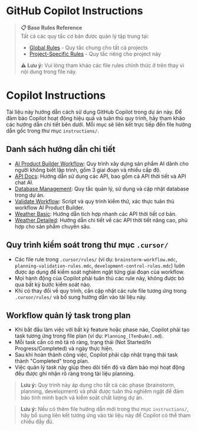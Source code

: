 # GitHub Copilot Instructions

> **📋 Base Rules Reference**  
> Tất cả các quy tắc cơ bản được quản lý tập trung tại:  
> - [Global Rules](../.appdexer/rules/global-rules.md) - Quy tắc chung cho tất cả projects  
> - [Project-Specific Rules](../.appdexer/rules/project-specific-rules.md) - Quy tắc riêng cho project này
>
> **⚠️ Lưu ý:** Vui lòng tham khảo các file rules chính thức ở trên thay vì nội dung trong file này.

# Copilot Instructions

Tài liệu này hướng dẫn cách sử dụng GitHub Copilot trong dự án này. Để đảm bảo Copilot hoạt động hiệu quả và tuân thủ quy trình, hãy tham khảo các hướng dẫn chi tiết bên dưới. Mỗi mục sẽ liên kết trực tiếp đến file hướng dẫn gốc trong thư mục `instructions/`.

## Danh sách hướng dẫn chi tiết

- [AI Product Builder Workflow](../instructions/AI-Product-Builder-Workflow.md): Quy trình xây dựng sản phẩm AI dành cho người không biết lập trình, gồm 3 giai đoạn và nhiều cấp độ.
- [API Docs](../instructions/API_Docs.md): Hướng dẫn sử dụng các API, bao gồm cả API thời tiết và API chat AI.
- [Database Management](../instructions/database-management.md): Quy tắc quản lý, sử dụng và cập nhật database trong dự án.
- [Validate Workflow](../instructions/validate-workflow.md): Script và quy trình kiểm thử, xác thực tuân thủ workflow AI Product Builder.
- [Weather Basic](../instructions/weather-basic.md): Hướng dẫn tích hợp nhanh các API thời tiết cơ bản.
- [Weather Detailed](../instructions/weather-detailed.md): Hướng dẫn chi tiết về các API thời tiết nâng cao, phù hợp cho sản phẩm chuyên sâu.

## Quy trình kiểm soát trong thư mục `.cursor/`

- Các file rule trong `.cursor/rules/` (ví dụ: `brainstorm-workflow.mdc`, `planning-validation-rules.mdc`, `development-control-rules.mdc`) luôn được áp dụng để kiểm soát nghiêm ngặt từng giai đoạn của workflow.
- Mọi hành động của Copilot phải tuân thủ các rule này, không được bỏ qua bất kỳ bước kiểm soát nào.
- Khi có thay đổi về quy trình, cần cập nhật các rule file tương ứng trong `.cursor/rules/` và bổ sung hướng dẫn vào tài liệu này.

## Workflow quản lý task trong plan

- Khi bắt đầu làm việc với bất kỳ feature hoặc phase nào, Copilot phải tạo task tương ứng trong file plan (ví dụ: `Planning_[TenDuAn].md`).
- Mỗi task cần có mô tả rõ ràng, trạng thái (Not Started/In Progress/Completed) và ngày thực hiện.
- Sau khi hoàn thành công việc, Copilot phải cập nhật trạng thái task thành "Completed" trong plan.
- Việc quản lý task này giúp theo dõi tiến độ và đảm bảo mọi hoạt động đều được ghi nhận rõ ràng trong tài liệu planning.

> **Lưu ý:** Quy trình này áp dụng cho tất cả các phase (brainstorm, planning, development) và phải được tuân thủ nghiêm ngặt để đảm bảo tính minh bạch và kiểm soát chất lượng dự án.

> **Lưu ý:** Nếu có thêm file hướng dẫn mới trong thư mục `instructions/`, hãy bổ sung liên kết tương ứng vào tài liệu này để Copilot có thể tham chiếu đầy đủ.
